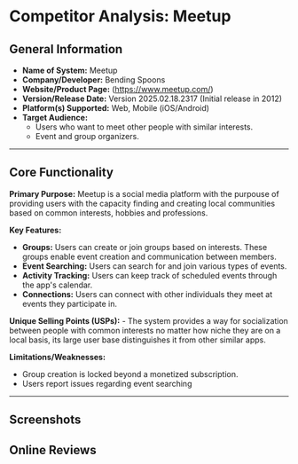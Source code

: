 # Competitor Analysis: Meetup 

## General Information
- **Name of System:** Meetup  
- **Company/Developer:** Bending Spoons  
- **Website/Product Page:** (https://www.meetup.com/)  
- **Version/Release Date:** Version 2025.02.18.2317 (Initial release in 2012)  
- **Platform(s) Supported:** Web, Mobile (iOS/Android)  
- **Target Audience:**  
    - Users who want to meet other people with similar interests.  
    - Event and group organizers.  

---
## Core Functionality 

**Primary Purpose:** Meetup is a social media platform with the purpouse of providing users with the capacity finding and creating local communities based on common interests, hobbies and professions.

**Key Features:**  
- **Groups:** Users can create or join groups based on interests. These groups enable event creation and communication between members.  
- **Event Searching:** Users can search for and join various types of events.  
- **Activity Tracking:** Users can keep track of scheduled events through the app's calendar.  
- **Connections:** Users can connect with other individuals they meet at events they participate in.

**Unique Selling Points (USPs):** - The system provides a way for socialization between people with common interests no matter how niche they are on a local basis, its large user base distinguishes it from other similar apps.

**Limitations/Weaknesses:** 
- Group creation is locked beyond a monetized subscription.
- Users report issues regarding event searching

---

## Screenshots


## Online Reviews
